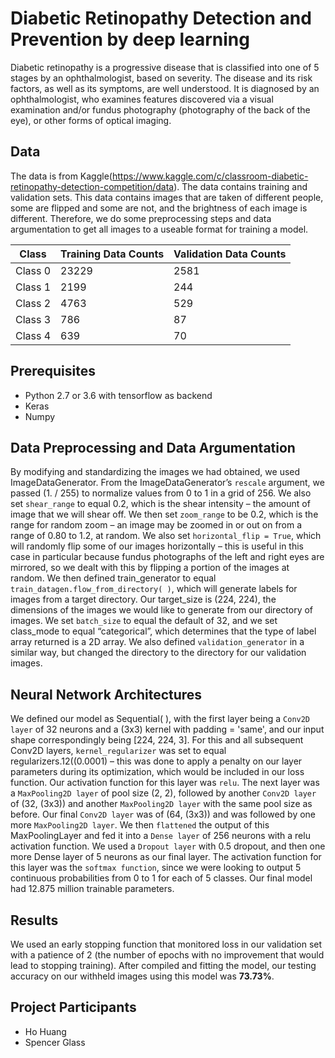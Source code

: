 # Diabetic Retinopathy Detection and Prevention by deep learning

Diabetic retinopathy is a progressive disease that is classified into one of 5 stages by an ophthalmologist, based on severity. The disease and its risk factors, as well as its symptoms, are well understood. It is diagnosed by an ophthalmologist, who examines features discovered via a visual examination and/or fundus photography (photography of the back of the eye), or other forms of optical imaging.

## Data
The data is from Kaggle(https://www.kaggle.com/c/classroom-diabetic-retinopathy-detection-competition/data). The data contains training and validation sets. This data contains images that are taken of different people, some are flipped and some are not, and the brightness of each image is different. Therefore, we do some preprocessing steps and data argumentation to get all images to a useable format for training a model.

Class | Training Data Counts | Validation Data Counts
---- | ---- | ---- |
Class 0| 23229 | 2581  |
Class 1| 2199  | 244   |
Class 2| 4763  | 529   |
Class 3| 786   | 87    |
Class 4| 639   | 70    |

## Prerequisites

- Python 2.7 or 3.6 with tensorflow as backend
- Keras
- Numpy

## Data Preprocessing and Data Argumentation

By modifying and standardizing the images we had obtained, we used ImageDataGenerator. From the ImageDataGenerator’s `rescale` argument, we passed (1. / 255) to normalize values from 0 to 1 in a grid of 256. We also set `shear_range` to equal 0.2, which is the shear intensity – the amount of image that we will shear off. We then set `zoom_range` to be 0.2, which is the range for random zoom – an image may be zoomed in or out on from a range of 0.80 to 1.2, at random. 
We also set `horizontal_flip = True`, which will randomly flip some of our images horizontally – this is useful in this case in particular because fundus photographs of the left and right eyes are mirrored, so we dealt with this by flipping a portion of the images at random.
We then defined train_generator to equal `train_datagen.flow_from_directory( )`, which will generate labels for images from a target directory. Our target_size is (224, 224), the dimensions of the images we would like to generate from our directory of images. We set `batch_size` to equal the default of 32, and we set class_mode to equal “categorical”, which determines that the type of label array returned is a 2D array. We also defined `validation_generator` in a similar way, but changed the directory to the directory for our validation images.

## Neural Network Architectures

We defined our model as Sequential( ), with the first layer being a `Conv2D layer` of 32 neurons and a (3x3) kernel with padding = 'same', and our input shape correspondingly being [224, 224, 3]. For this and all subsequent Conv2D layers, `kernel_regularizer` was set to equal regularizers.12((0.0001) – this was done to apply a penalty on our layer parameters during its optimization, which would be included in our loss function. Our activation function for this layer was `relu`. The next layer was a `MaxPooling2D layer` of pool size (2, 2), followed by another `Conv2D layer` of (32, (3x3)) and another `MaxPooling2D layer` with the same pool size as before.  Our final `Conv2D layer` was of (64, (3x3)) and was followed by one more `MaxPooling2D layer`. We then `flattened` the output of this MaxPoolingLayer and fed it into a `Dense layer` of 256 neurons with a relu activation function. We used a `Dropout layer` with 0.5 dropout, and then one more Dense layer of 5 neurons as our final layer. The activation function for this layer was the `softmax function`, since we were looking to output 5 continuous probabilities from 0 to 1 for each of 5 classes. Our final model had 12.875 million trainable parameters.

## Results

We used an early stopping function that monitored loss in our validation set with a patience of 2 (the number of epochs with no improvement that would lead to stopping training). 
After compiled and fitting the model, our testing accuracy on our withheld images using this model was **73.73%**.

## Project Participants

- Ho Huang
- Spencer Glass


